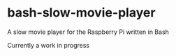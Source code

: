 # bash-slow-movie-player
A slow movie player for the Raspberry Pi written in Bash

Currently a work in progress
